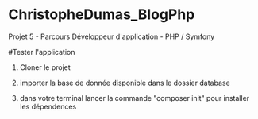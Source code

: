 # ChristopheDumas_BlogPhp
Projet 5 - Parcours Développeur d'application - PHP / Symfony

#Tester l'application

1) Cloner le projet

2) importer la base de donnée disponible dans le dossier database

3) dans votre terminal lancer la commande "composer init" pour installer les dépendences


